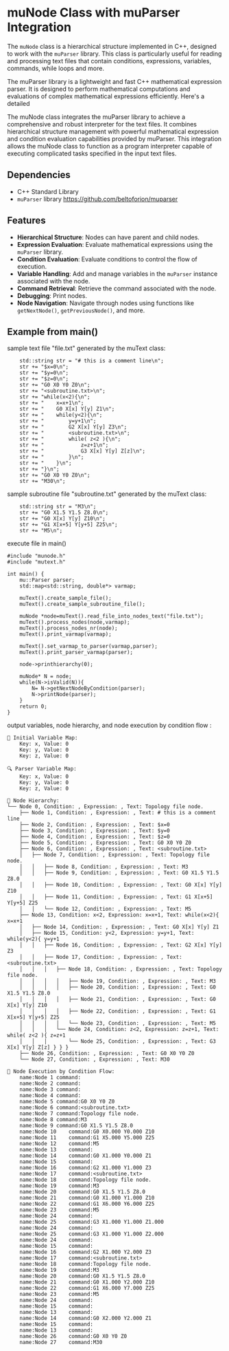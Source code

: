 # muNode Class with muParser Integration

The `muNode` class is a hierarchical structure implemented in C++, designed to work with the `muParser` library. This class is particularly useful for reading and processing text files that contain conditions, expressions, variables, commands, while loops and more.

The muParser library is a lightweight and fast C++ mathematical expression parser. It is designed to perform mathematical computations and evaluations of complex mathematical expressions efficiently. Here's a detailed 

The muNode class integrates the muParser library to achieve a comprehensive and robust interpreter for the text files. It combines hierarchical structure management with powerful mathematical expression and condition evaluation capabilities provided by muParser. This integration allows the muNode class to function as a program interpreter capable of executing complicated tasks specified in the input text files.

## Dependencies

- C++ Standard Library
- `muParser` library https://github.com/beltoforion/muparser

## Features

- **Hierarchical Structure**: Nodes can have parent and child nodes.
- **Expression Evaluation**: Evaluate mathematical expressions using the `muParser` library.
- **Condition Evaluation**: Evaluate conditions to control the flow of execution.
- **Variable Handling**: Add and manage variables in the `muParser` instance associated with the node.
- **Command Retrieval**: Retrieve the command associated with the node.
- **Debugging**: Print nodes.
- **Node Navigation**: Navigate through nodes using functions like `getNextNode()`, `getPreviousNode()`, and more.

## Example from main()

sample text file "file.txt" generated by the muText class:

```
    std::string str = "# this is a comment line\n";
    str += "$x=0\n";
    str += "$y=0\n";
    str += "$z=0\n";
    str += "G0 X0 Y0 Z0\n";
    str += "<subroutine.txt>\n";
    str += "while(x<2){\n";
    str += "    x=x+1\n";
    str += "    G0 X[x] Y[y] Z1\n";
    str += "    while(y<2){\n";
    str += "        y=y+1\n";
    str += "        G2 X[x] Y[y] Z3\n";
    str += "        <subroutine.txt>\n";
    str += "        while( z<2 ){\n";
    str += "            z=z+1\n";
    str += "            G3 X[x] Y[y] Z[z]\n";
    str += "        }\n";
    str += "    }\n";
    str += "}\n";
    str += "G0 X0 Y0 Z0\n";
    str += "M30\n";

```
sample subroutine file "subroutine.txt" generated by the muText class:
```
    std::string str = "M3\n";
    str += "G0 X1.5 Y1.5 Z8.0\n";
    str += "G0 X[x] Y[y] Z10\n";
    str += "G1 X[x+5] Y[y+5] Z25\n";
    str += "M5\n";

```

execute file in main()

```
#include "munode.h"
#include "mutext.h"

int main() {
	mu::Parser parser;
	std::map<std::string, double*> varmap;
	
	muText().create_sample_file();
	muText().create_sample_subroutine_file();
	
	muNode *node=muText().read_file_into_nodes_text("file.txt");
	muText().process_nodes(node,varmap);
	muText().process_nodes_nr(node);
	muText().print_varmap(varmap);
	
	muText().set_varmap_to_parser(varmap,parser);
	muText().print_parser_varmap(parser);
	
	node->printhierarchy(0);
	
	muNode* N = node;
	while(N->isValid(N)){ 
    	N= N->getNextNodeByCondition(parser);
    	N->printNode(parser);
	}
	return 0;
}

```
output variables, node hierarchy, and node execution by condition flow :
```
📜 Initial Variable Map:
	Key: x, Value: 0
	Key: y, Value: 0
	Key: z, Value: 0

🔍 Parser Variable Map:
	Key: x, Value: 0
	Key: y, Value: 0
	Key: z, Value: 0

🌳 Node Hierarchy:
└── Node 0, Condition: , Expression: , Text: Topology file node.
    ├── Node 1, Condition: , Expression: , Text: # this is a comment line 
    ├── Node 2, Condition: , Expression: , Text: $x=0 
    ├── Node 3, Condition: , Expression: , Text: $y=0 
    ├── Node 4, Condition: , Expression: , Text: $z=0 
    ├── Node 5, Condition: , Expression: , Text: G0 X0 Y0 Z0 
    ├── Node 6, Condition: , Expression: , Text: <subroutine.txt> 
    │   ├── Node 7, Condition: , Expression: , Text: Topology file node.
    │   │   ├── Node 8, Condition: , Expression: , Text: M3 
    │   │   ├── Node 9, Condition: , Expression: , Text: G0 X1.5 Y1.5 Z8.0 
    │   │   ├── Node 10, Condition: , Expression: , Text: G0 X[x] Y[y] Z10 
    │   │   ├── Node 11, Condition: , Expression: , Text: G1 X[x+5] Y[y+5] Z25 
    │   │   └── Node 12, Condition: , Expression: , Text: M5 
    ├── Node 13, Condition: x<2, Expression: x=x+1, Text: while(x<2){ x=x+1 
    │   ├── Node 14, Condition: , Expression: , Text: G0 X[x] Y[y] Z1 
    │   ├── Node 15, Condition: y<2, Expression: y=y+1, Text: while(y<2){ y=y+1 
    │   │   ├── Node 16, Condition: , Expression: , Text: G2 X[x] Y[y] Z3 
    │   │   ├── Node 17, Condition: , Expression: , Text: <subroutine.txt> 
    │   │   │   ├── Node 18, Condition: , Expression: , Text: Topology file node.
    │   │   │   │   ├── Node 19, Condition: , Expression: , Text: M3 
    │   │   │   │   ├── Node 20, Condition: , Expression: , Text: G0 X1.5 Y1.5 Z8.0 
    │   │   │   │   ├── Node 21, Condition: , Expression: , Text: G0 X[x] Y[y] Z10 
    │   │   │   │   ├── Node 22, Condition: , Expression: , Text: G1 X[x+5] Y[y+5] Z25 
    │   │   │   │   └── Node 23, Condition: , Expression: , Text: M5 
    │   │   │   └── Node 24, Condition: z<2, Expression: z=z+1, Text: while( z<2 ){ z=z+1 
    │   │   │       └── Node 25, Condition: , Expression: , Text: G3 X[x] Y[y] Z[z] } } } 
    ├── Node 26, Condition: , Expression: , Text: G0 X0 Y0 Z0 
    └── Node 27, Condition: , Expression: , Text: M30 

🚀 Node Execution by Condition Flow:
	name:Node 1	command:
	name:Node 2	command:
	name:Node 3	command:
	name:Node 4	command:
	name:Node 5	command:G0 X0 Y0 Z0 
	name:Node 6	command:<subroutine.txt> 
	name:Node 7	command:Topology file node.
	name:Node 8	command:M3 
	name:Node 9	command:G0 X1.5 Y1.5 Z8.0 
	name:Node 10	command:G0 X0.000 Y0.000 Z10 
	name:Node 11	command:G1 X5.000 Y5.000 Z25 
	name:Node 12	command:M5 
	name:Node 13	command:
	name:Node 14	command:G0 X1.000 Y0.000 Z1 
	name:Node 15	command:
	name:Node 16	command:G2 X1.000 Y1.000 Z3 
	name:Node 17	command:<subroutine.txt> 
	name:Node 18	command:Topology file node.
	name:Node 19	command:M3 
	name:Node 20	command:G0 X1.5 Y1.5 Z8.0 
	name:Node 21	command:G0 X1.000 Y1.000 Z10 
	name:Node 22	command:G1 X6.000 Y6.000 Z25 
	name:Node 23	command:M5 
	name:Node 24	command:
	name:Node 25	command:G3 X1.000 Y1.000 Z1.000    
	name:Node 24	command:
	name:Node 25	command:G3 X1.000 Y1.000 Z2.000    
	name:Node 24	command:
	name:Node 15	command:
	name:Node 16	command:G2 X1.000 Y2.000 Z3 
	name:Node 17	command:<subroutine.txt> 
	name:Node 18	command:Topology file node.
	name:Node 19	command:M3 
	name:Node 20	command:G0 X1.5 Y1.5 Z8.0 
	name:Node 21	command:G0 X1.000 Y2.000 Z10 
	name:Node 22	command:G1 X6.000 Y7.000 Z25 
	name:Node 23	command:M5 
	name:Node 24	command:
	name:Node 15	command:
	name:Node 13	command:
	name:Node 14	command:G0 X2.000 Y2.000 Z1 
	name:Node 15	command:
	name:Node 13	command:
	name:Node 26	command:G0 X0 Y0 Z0 
	name:Node 27	command:M30 
```

